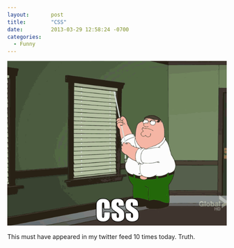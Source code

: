 ```yaml
---
layout:       post
title:        "CSS"
date:         2013-03-29 12:58:24 -0700
categories:
  - Funny
---
```


  ![ONQF8NW.gif](/assets/import/81d2bffd2d12c8275ab2c708b3fd5297.gif)  

 This must have appeared in my twitter feed 10 times today.  Truth. 

 
